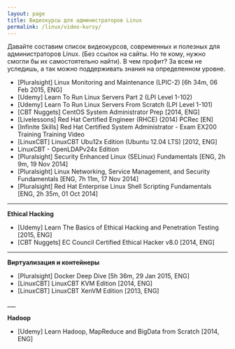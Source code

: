 ```yaml
---
layout: page
title: Видеокурсы для администраторов Linux
permalink: /linux/video-kursy/
---
```



Давайте составим список видеокурсов, современных и полезных для администраторов Linux. (Без ссылок на сайты. Но те кому, нужно смогли бы их самостоятельно найти). В чем профит? За всем не уследишь, а так можно поддерживать знания на определенном уровне.



<ul>
    <li>[Pluralsight] Linux Monitoring and Maintenance (LPIC-2) [6h 34m, 06 Feb 2015, ENG]</li>
    <li>[Udemy] Learn To Run Linux Servers Part 2 (LPI Level 1-102)</li>
    <li>[Udemy] Learn To Run Linux Servers From Scratch (LPI Level 1-101)</li>
    <li>[CBT Nuggets] CentOS System Administrator Prep [2014, ENG]</li>
    <li>[Livelessons] Red Hat Certified Engineer (RHCE) (2014) PCRec [EN]</li>
    <li>[Infinite Skills] Red Hat Certified System Administrator - Exam EX200 Training Training Video</li>
    <li>[LinuxCBT] LinuxCBT Ubu12x Edition (Ubuntu 12.04 LTS) [2012, ENG]</li>
    <li>LinuxCBT - OpenLDAPv24x Edition</li>
    <li>[Pluralsight] Security Enhanced Linux (SELinux) Fundamentals [ENG, 2h 9m, 19 Nov 2014]</li>
    <li>[Pluralsight] Linux Networking, Service Management, and Security Fundamentals [ENG, 7h 11m, 17 Nov 2014]</li>
    <li>[Pluralsight] Red Hat Enterprise Linux Shell Scripting Fundamentals [ENG, 2h 35m, 01 Oct 2014]</li>
</ul>

___

**Ethical Hacking**

<ul>
    <li>[Udemy] Learn The Basics of Ethical Hacking and Penetration Testing [2015, ENG]</li>
    <li>[CBT Nuggets] EC Council Certified Ethical Hacker v8.0 [2014, ENG]</li>
</ul>

___

**Виртуализация и контейнеры**

<ul>
    <li>[Pluralsight] Docker Deep Dive [5h 36m, 29 Jan 2015, ENG]</li>
    <li>[LinuxCBT] LinuxCBT KVM Edition [2014, ENG]</li>
    <li>[LinuxCBT] LinuxCBT XenVM Edition [2013, ENG]</li>
</ul>
___

**Hadoop**

<ul>
<li>[Udemy] Learn Hadoop, MapReduce and BigData from Scratch [2014, ENG]</li>
</ul>

